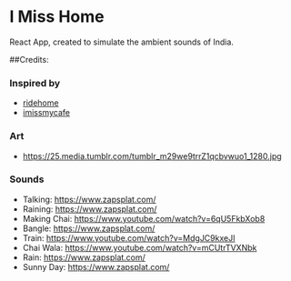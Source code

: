 # I Miss Home

React App, created to simulate the ambient sounds of India.


##Credits:

### Inspired by
* [ridehome](https://ridehome.netlify.app/)
* [imissmycafe](https://imissmycafe.com/)

### Art
* https://25.media.tumblr.com/tumblr_m29we9trrZ1qcbvwuo1_1280.jpg

### Sounds
* Talking: https://www.zapsplat.com/
* Raining: https://www.zapsplat.com/
* Making Chai: https://www.youtube.com/watch?v=6qU5FkbXob8
* Bangle: https://www.zapsplat.com/
* Train: https://www.youtube.com/watch?v=MdgJC9kxeJI
* Chai Wala: https://www.youtube.com/watch?v=mCUtrTVXNbk
* Rain: https://www.zapsplat.com/
* Sunny Day: https://www.zapsplat.com/
